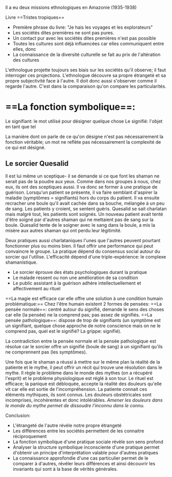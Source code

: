 Il a eu deux missions ethnologiques en Amazonie (1935-1938)

Livre ==Tristes tropiques==
- Première phrase du livre: "Je hais les voyages et les explorateurs"
- Les sociétés dites premières ne sont pas pures.
- Un contact pur avec les sociétés dites premières n'est pas possible
- Toutes les cultures sont déjà influencées car elles communiquent entre elles, donc
- La connaissance de la diversité culturelle se fait au prix de l'altération des cultures

L'ethnologue projette toujours ses biais sur les sociétés qu'il observe; il faut interroger ces projections.
L'ethnologue découvre sa propre étrangeté et sa propre subjectivité face à l'autre. Il doit donc aussi s'observer comme il regarde l'autre.
C'est dans la comparaison qu'on compare les particularités.

# ==La fonction symbolique==: 
Le signifiant: le mot utilisé pour désigner quelque chose
Le signifié: l'objet en tant que tel

La manière dont on parle de ce qu'on désigne n'est pas nécessairement la fonction véritable; un mot ne reflète pas nécessairement la complexité de ce qui est désigné.

## Le sorcier Quesalid
Il est lui même un sceptique- il se demande si ce que font les shaman ne serait pas de la poudre aux yeux. Comme dans nos groupes à nous, chez eux, ils ont des sceptiques aussi.
Il va donc se former à une pratique de guérison. Lorsqu'un patient se présente, il va faire semblant d'aspirer la maladie (symptômes = signifiants) hors du corps du patient. Il va ensuite recracher une boule qu'il avait cachée dans sa bouche, mélangée à un peu de sang.
Les patients y croient, se sentent guéris.
Quesalid se sait charlatan mais malgré tout, les patients sont soignés.
Un nouveau patient avait tenté d'être soigné par d'autres shaman qui ne mettaient pas de sang sur la boule. Quesalid tente de le soigner avec le sang dans la boule, a mis la misère aux autres shaman qui ont perdu leur légitimité.

Deux pratiques aussi charlataniques l'unes que l'autres peuvent pourtant fonctionner plus ou moins bien. Il faut offrir une performance qui peut convaincre le groupe. La pratique dépend du consensus social autour du sorcier qui l'utilise.
L'efficacité dépend d'une triple-expérience: le complexe shamanistique. 
- Le sorcier éprouve des états psychologiques durant la pratique
- Le malade ressent ou non une amélioration de sa condition
- Le public assistant à la guérison adhère intellectuellement et affectivement au rituel

==La magie est efficace car elle offre une solution à une condition humain problématique:==
Chez l'être humain existent 2 formes de pensées:
==La pensée normale==: centré autour du signifié, demande le sens des choses car elle (la pensée) ne la comprend pas; pas assez de signifiés.
==La pensée pathologique==: dispose de trop de signifiants (un symptôme est un signifiant, quelque chose approche de notre conscience mais on ne le comprend pas, quel est le signifié? La grippe: signifié).

La contradiction entre la pensée normale et la pensée pathologique est résolue car le sorcier offre un signifié (boule de sang) à un signifiant qu'ils ne comprennent pas (les symptômes).

Une fois que le shaman a réussi à mettre sur le même plan la réalité de la patiente et le mythe, il peut offrir un récit qui trouve une résolution dans le mythe. Il règle le problème dans le monde des mythes (on a récupéré l'esprit) et le problème physiologique est réglé à son tour. Le rituel est efficace; la panique est débloquée, accepte la réalité des douleurs qu'elle vit car elle est sortie de l'incompréhension.
La patiente connait ces éléments mythiques, ils sont connus. Les douleurs obstétricales sont incomprises, incohérentes et donc intolérables. *Amener les douleurs dans le monde du mythe permet de dissoudre l'inconnu dans le connu.*

Conclusion:
- L'étrangeté de l'autre révèle notre propre étrangeté
- Les différences entre les sociétés permettent de les connaitre réciproquement
- La fonction symbolique d'une pratique sociale révèle son sens profond
- Analyser la structure symbolique inconsciente d'une pratique permet d'obtenir  un principe d'interprétation valable pour d'autres pratiques
- La connaissance approfondie d'une cas particulier permet de le comparer à d'autres, révéler leurs différences et ainsi découvrir les invariants qui sont à la base de vérités générales.



